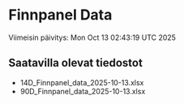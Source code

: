 # Finnpanel Data

Viimeisin päivitys: Mon Oct 13 02:43:19 UTC 2025

## Saatavilla olevat tiedostot
- 14D_Finnpanel_data_2025-10-13.xlsx
- 90D_Finnpanel_data_2025-10-13.xlsx
